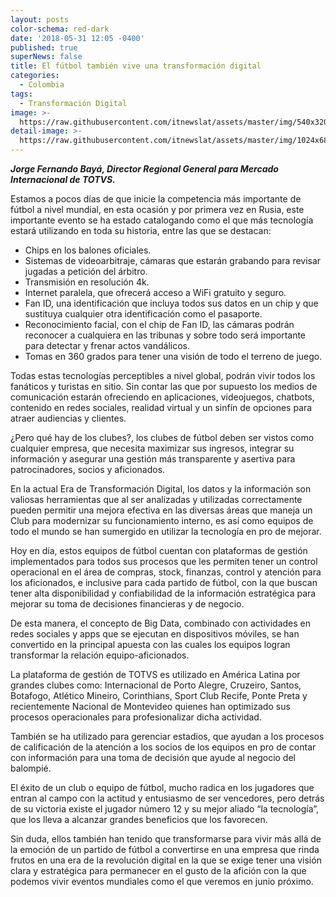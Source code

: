 ```yaml
---
layout: posts
color-schema: red-dark
date: '2018-05-31 12:05 -0400'
published: true
superNews: false
title: El fútbol también vive una transformación digital
categories:
  - Colombia
tags:
  - Transformación Digital
image: >-
  https://raw.githubusercontent.com/itnewslat/assets/master/img/540x320/Jorge-Fernando-Baya-p.jpg
detail-image: >-
  https://raw.githubusercontent.com/itnewslat/assets/master/img/1024x680/Jorge-Fernando-Baya-g.jpg
---
```

_**Jorge Fernando Bayá, Director Regional General para Mercado Internacional de TOTVS.**_

Estamos a pocos días de que inicie la competencia más importante de fútbol a nivel mundial, en esta ocasión y por primera vez en Rusia, este importante evento se ha estado catalogando como el que más tecnología estará utilizando en toda su historia, entre las que se destacan: 

- Chips en los balones oficiales.
- Sistemas de videoarbitraje, cámaras que estarán grabando para revisar jugadas a petición del árbitro.
- Transmisión en resolución 4k.
- Internet paralela, que ofrecerá acceso a WiFi gratuito y seguro.
- Fan ID,  una identificación que incluya todos sus datos en un chip y que sustituya cualquier otra identificación como el pasaporte.
- Reconocimiento facial, con el chip de Fan ID,  las cámaras podrán reconocer a cualquiera en las tribunas y sobre todo será importante para detectar y frenar actos vandálicos.
- Tomas en 360 grados para tener una visión de todo el terreno de juego.

Todas estas tecnologías perceptibles a nivel global, podrán vivir todos los fanáticos y turistas en sitio.  Sin contar las que por supuesto los medios de comunicación estarán ofreciendo en aplicaciones, videojuegos, chatbots, contenido en redes sociales, realidad virtual y un sinfín de opciones para atraer audiencias y clientes.

¿Pero qué hay de los clubes?, los clubes de fútbol deben ser vistos como cualquier empresa, que necesita maximizar sus ingresos, integrar su información y asegurar una gestión más transparente y asertiva para patrocinadores, socios y aficionados. 

En la actual Era de Transformación Digital, los datos y la información son valiosas herramientas que al ser analizadas y utilizadas correctamente pueden permitir una mejora efectiva en las diversas áreas que maneja un Club para modernizar su funcionamiento interno, es así como equipos de todo el mundo se han sumergido en utilizar la tecnología en pro de mejorar.

Hoy en día, estos equipos de fútbol cuentan con plataformas de gestión implementados para todos sus procesos que les permiten tener un control operacional en el área de compras, stock, finanzas, control y atención para los aficionados, e inclusive para cada partido de fútbol, con la que buscan tener alta disponibilidad y confiabilidad de la información estratégica para mejorar su toma de decisiones financieras y de negocio.

De esta manera, el concepto de Big Data, combinado con actividades en redes sociales y apps que se ejecutan en dispositivos móviles, se han convertido en la principal apuesta con las cuales los equipos logran transformar la relación equipo-aficionados.

La plataforma de gestión de TOTVS es utilizado en América Latina por grandes clubes como: Internacional de Porto Alegre, Cruzeiro, Santos, Botafogo, Atlético Mineiro, Corinthians, Sport Club Recife, Ponte Preta y recientemente Nacional de Montevideo quienes han optimizado sus procesos operacionales para profesionalizar dicha actividad.

También se ha utilizado para gerenciar estadios, que ayudan a los procesos de calificación de la atención a los socios de los equipos en pro de contar con información para una toma de decisión que ayude al negocio del balompié.

El éxito de un club o equipo de fútbol, mucho radica en los jugadores que entran al campo con la actitud y entusiasmo de ser vencedores, pero detrás de su victoria existe el jugador número 12 y su mejor aliado “la tecnología”, que los lleva a alcanzar grandes beneficios que los favorecen. 

Sin duda, ellos también han tenido que transformarse para vivir más allá de la emoción de un partido de fútbol a convertirse en una empresa que rinda frutos en una era de la revolución digital en la que se exige tener una visión clara y estratégica para permanecer en el gusto de la afición con la que podemos vivir eventos mundiales como el que veremos en junio próximo.